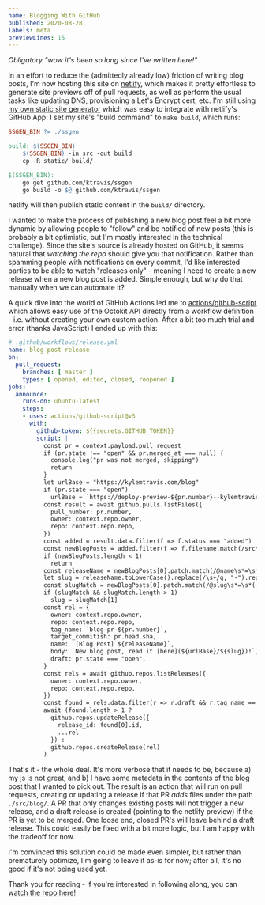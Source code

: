 ```yaml
---
name: Blogging With GitHub
published: 2020-08-28
labels: meta
previewLines: 15
---
```

_Obligatory "wow it's been so long since I've written here!"_

In an effort to reduce the (admittedly already low) friction of writing blog posts, I'm now hosting this site on
[netlify](https://netlify.com), which makes it pretty effortless to generate site previews off of pull requests, as well
as perform the usual tasks like updating DNS, provisioning a Let's Encrypt cert, etc. I'm still using [my own static site generator](https://github.com/ktravis/ssgen) which was easy to integrate with netlify's GitHub App: I set my site's "build command" to `make build`, which runs:

```makefile
SSGEN_BIN ?= ./ssgen

build: $(SSGEN_BIN)
	$(SSGEN_BIN) -in src -out build
	cp -R static/ build/

$(SSGEN_BIN):
	go get github.com/ktravis/ssgen
	go build -o $@ github.com/ktravis/ssgen
```

netlify will then publish static content in the `build/` directory.

I wanted to make the process of publishing a new blog post feel a bit more dynamic by allowing people to "follow" and be
notified of new posts (this is probably a bit optimistic, but I'm mostly interested in the technical challenge). Since
the site's source is already hosted on GitHub, it seems natural that _watching the repo_ should give you that
notification. Rather than spamming people with notifications on every commit, I'd like interested parties to be able to
watch "releases only" - meaning I need to create a new release when a new blog post is added. Simple enough, but why do
that manually when we can automate it?

A quick dive into the world of GitHub Actions led me to [actions/github-script](https://github.com/actions/gihub-script)
which allows easy use of the Octokit API directly from a workflow definition - i.e. without creating your own custom
action. After a bit too much trial and error (thanks JavaScript) I ended up with this:

```yaml 
# .github/workflows/release.yml
name: blog-post-release
on:
  pull_request:
    branches: [ master ]
    types: [ opened, edited, closed, reopened ]
jobs:
  announce:
    runs-on: ubuntu-latest
    steps:
    - uses: actions/github-script@v3
      with:
        github-token: ${{secrets.GITHUB_TOKEN}}
        script: |
          const pr = context.payload.pull_request
          if (pr.state !== "open" && pr.merged_at === null) {
            console.log("pr was not merged, skipping")
            return
          }
          let urlBase = "https://kylemtravis.com/blog"
          if (pr.state === "open")
            urlBase = `https://deploy-preview-${pr.number}--kylemtravis.netlify.app/blog`
          const result = await github.pulls.listFiles({
            pull_number: pr.number,
            owner: context.repo.owner,
            repo: context.repo.repo,
          })
          const added = result.data.filter(f => f.status === "added")
          const newBlogPosts = added.filter(f => f.filename.match(/src\/blog\//) !== null)
          if (newBlogPosts.length < 1)
            return
          const releaseName = newBlogPosts[0].patch.match(/@name\s*=\s*(.+)/)[1]
          let slug = releaseName.toLowerCase().replace(/\s+/g, "-").replace(/[^a-zA-Z0-9\-]/g, "")
          const slugMatch = newBlogPosts[0].patch.match(/@slug\s*=\s*(.+)/)
          if (slugMatch && slugMatch.length > 1)
            slug = slugMatch[1]
          const rel = {
            owner: context.repo.owner,
            repo: context.repo.repo,
            tag_name: `blog-pr-${pr.number}`,
            target_commitish: pr.head.sha,
            name: `[Blog Post] ${releaseName}`,
            body: `New blog post, read it [here](${urlBase}/${slug})!`,
            draft: pr.state === "open",
          }
          const rels = await github.repos.listReleases({
            owner: context.repo.owner,
            repo: context.repo.repo,
          })
          const found = rels.data.filter(r => r.draft && r.tag_name == rel.tag_name)
          await (found.length > 1 ?
            github.repos.updateRelease({
              release_id: found[0].id,
              ...rel
            }) :
            github.repos.createRelease(rel)
          )
```

That's it - the whole deal. It's more verbose that it needs to be, because a) my js is not great, and b) I have some
metadata in the contents of the blog post that I wanted to pick out. The result is an action that will run on pull
requests, creating or updating a release if that PR *adds* files under the path `./src/blog/`. A PR that only changes
existing posts will not trigger a new release, and a draft release is created (pointing to the netlify preview) if the
PR is yet to be merged. One loose end, closed PR's will leave behind a draft release. This could easily be fixed with a
bit more logic, but I am happy with the tradeoff for now.

I'm convinced this solution could be made even simpler, but rather than prematurely optimize, I'm going to leave it
as-is for now; after all, it's no good if it's not being used yet.

Thank you for reading - if you're interested in following along, you can [watch the repo
here!](https://github.com/ktravis/kylemtravis)

